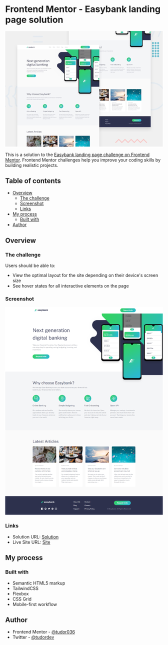 # Frontend Mentor - Easybank landing page solution

![Design Preview Landing Page](./design/desktop-preview.jpg)

This is a solution to the [Easybank landing page challenge on Frontend Mentor](https://www.frontendmentor.io/challenges/easybank-landing-page-WaUhkoDN). Frontend Mentor challenges help you improve your coding skills by building realistic projects. 

## Table of contents

- [Overview](#overview)
  - [The challenge](#the-challenge)
  - [Screenshot](#screenshot)
  - [Links](#links)
- [My process](#my-process)
  - [Built with](#built-with)
- [Author](#author)

## Overview

### The challenge

Users should be able to:

- View the optimal layout for the site depending on their device's screen size
- See hover states for all interactive elements on the page

### Screenshot

![](./screenshot.png)

### Links

- Solution URL: [Solution](https://github.com/Tudor036/easybank-landing-page)
- Live Site URL: [Site](https://easybank036.netlify.app/)

## My process

### Built with

- Semantic HTML5 markup
- TailwindCSS
- Flexbox
- CSS Grid
- Mobile-first workflow

## Author

- Frontend Mentor - [@tudor036](https://www.frontendmentor.io/profile/tudor036)
- Twitter - [@tudordev](https://www.twitter.com/tudordev)

